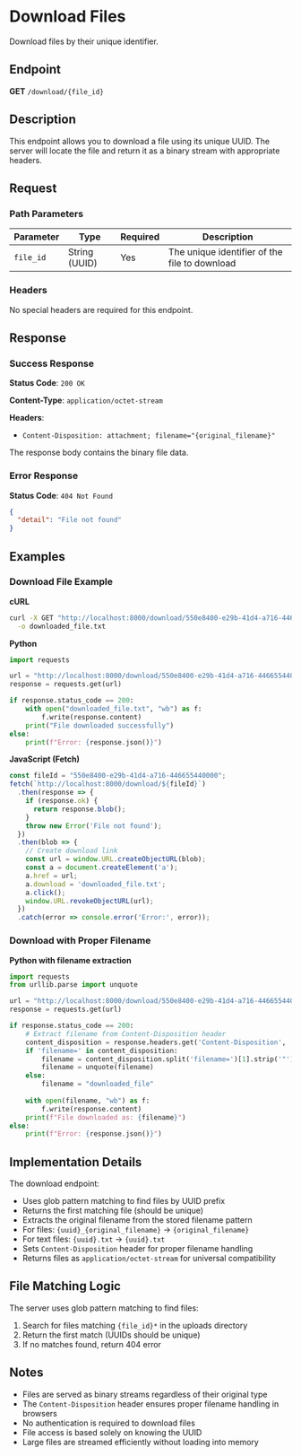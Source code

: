 # Download Files

Download files by their unique identifier.

## Endpoint

**GET** `/download/{file_id}`

## Description

This endpoint allows you to download a file using its unique UUID. The server will locate the file and return it as a binary stream with appropriate headers.

## Request

### Path Parameters

| Parameter | Type | Required | Description |
|-----------|------|----------|-------------|
| `file_id` | String (UUID) | Yes | The unique identifier of the file to download |

### Headers

No special headers are required for this endpoint.

## Response

### Success Response

**Status Code**: `200 OK`

**Content-Type**: `application/octet-stream`

**Headers**:
- `Content-Disposition: attachment; filename="{original_filename}"`

The response body contains the binary file data.

### Error Response

**Status Code**: `404 Not Found`

```json
{
  "detail": "File not found"
}
```

## Examples

### Download File Example

**cURL**
```bash
curl -X GET "http://localhost:8000/download/550e8400-e29b-41d4-a716-446655440000" \
  -o downloaded_file.txt
```

**Python**
```python
import requests

url = "http://localhost:8000/download/550e8400-e29b-41d4-a716-446655440000"
response = requests.get(url)

if response.status_code == 200:
    with open("downloaded_file.txt", "wb") as f:
        f.write(response.content)
    print("File downloaded successfully")
else:
    print(f"Error: {response.json()}")
```

**JavaScript (Fetch)**
```javascript
const fileId = "550e8400-e29b-41d4-a716-446655440000";
fetch(`http://localhost:8000/download/${fileId}`)
  .then(response => {
    if (response.ok) {
      return response.blob();
    }
    throw new Error('File not found');
  })
  .then(blob => {
    // Create download link
    const url = window.URL.createObjectURL(blob);
    const a = document.createElement('a');
    a.href = url;
    a.download = 'downloaded_file.txt';
    a.click();
    window.URL.revokeObjectURL(url);
  })
  .catch(error => console.error('Error:', error));
```

### Download with Proper Filename

**Python with filename extraction**
```python
import requests
from urllib.parse import unquote

url = "http://localhost:8000/download/550e8400-e29b-41d4-a716-446655440000"
response = requests.get(url)

if response.status_code == 200:
    # Extract filename from Content-Disposition header
    content_disposition = response.headers.get('Content-Disposition', '')
    if 'filename=' in content_disposition:
        filename = content_disposition.split('filename=')[1].strip('"')
        filename = unquote(filename)
    else:
        filename = "downloaded_file"
    
    with open(filename, "wb") as f:
        f.write(response.content)
    print(f"File downloaded as: {filename}")
else:
    print(f"Error: {response.json()}")
```

## Implementation Details

The download endpoint:
- Uses glob pattern matching to find files by UUID prefix
- Returns the first matching file (should be unique)
- Extracts the original filename from the stored filename pattern
- For files: `{uuid}_{original_filename}` → `{original_filename}`
- For text files: `{uuid}.txt` → `{uuid}.txt`
- Sets `Content-Disposition` header for proper filename handling
- Returns files as `application/octet-stream` for universal compatibility

## File Matching Logic

The server uses glob pattern matching to find files:
1. Search for files matching `{file_id}*` in the uploads directory
2. Return the first match (UUIDs should be unique)
3. If no matches found, return 404 error

## Notes

- Files are served as binary streams regardless of their original type
- The `Content-Disposition` header ensures proper filename handling in browsers
- No authentication is required to download files
- File access is based solely on knowing the UUID
- Large files are streamed efficiently without loading into memory